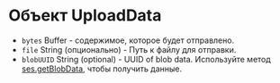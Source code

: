 # Объект UploadData

* `bytes` Buffer - содержимое, которое будет отправлено.
* `file` String (опционально) - Путь к файлу для отправки.
* `blobUUID` String (optional) - UUID of blob data. Используйте метод [ses.getBlobData](../session.md#sesgetblobdataidentifier), чтобы получить данные.
